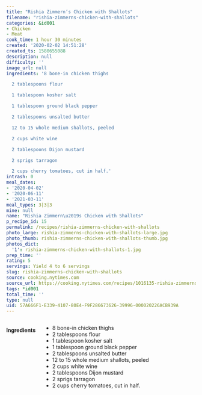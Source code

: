 ```yaml
---
title: "Rishia Zimmern’s Chicken with Shallots"
filename: "rishia-zimmerns-chicken-with-shallots"
categories: &id001
- Chicken
- Meat
cook_time: 1 hour 30 minutes
created: '2020-02-02 14:51:28'
created_ts: 1580655088
description: null
difficulty: ''
image_url: null
ingredients: '8 bone-in chicken thighs

  2 tablespoons flour

  1 tablespoon kosher salt

  1 tablespoon ground black pepper

  2 tablespoons unsalted butter

  12 to 15 whole medium shallots, peeled

  2 cups white wine

  2 tablespoons Dijon mustard

  2 sprigs tarragon

  2 cups cherry tomatoes, cut in half.'
intrash: 0
meal_dates:
- '2020-04-02'
- '2020-06-11'
- '2021-03-11'
meal_types: 3|3|3
mine: null
name: "Rishia Zimmern\u2019s Chicken with Shallots"
p_recipe_id: 15
permalink: /recipes/rishia-zimmerns-chicken-with-shallots
photo_large: rishia-zimmerns-chicken-with-shallots-large.jpg
photo_thumb: rishia-zimmerns-chicken-with-shallots-thumb.jpg
photos_dict:
  '1': rishia-zimmerns-chicken-with-shallots-1.jpg
prep_time: ''
rating: 5
servings: Yield 4 to 6 servings
slug: rishia-zimmerns-chicken-with-shallots
source: cooking.nytimes.com
source_url: https://cooking.nytimes.com/recipes/1016135-rishia-zimmerns-chicken-with-shallots?action=click&module=Global%20Search%20Recipe%20Card&pgType=search&rank=1
tags: *id001
total_time: ''
type: null
uid: 57A666F1-E339-4107-80E4-F9F286673626-39996-000020226ACB939A
---
```

<div class="large-8 medium-7 columns" id="writeup">	</div><!-- #writeup -->
</div><!-- #row-one -->
<div class="row" id="row-two">	<div class="medium-4 small-5 columns" id="ingredients"><h4>Ingredients</h4><div class="box box-ingredients content"><ul>
<li>8 bone-in chicken thighs</li>
<li>2 tablespoons flour</li>
<li>1 tablespoon kosher salt</li>
<li>1 tablespoon ground black pepper</li>
<li>2 tablespoons unsalted butter</li>
<li>12 to 15 whole medium shallots, peeled</li>
<li>2 cups white wine</li>
<li>2 tablespoons Dijon mustard</li>
<li>2 sprigs tarragon</li>
<li>2 cups cherry tomatoes, cut in half.</li>
</ul>
</div>	</div>	<div class="medium-6 small-7 columns" id="directions">	</div>
